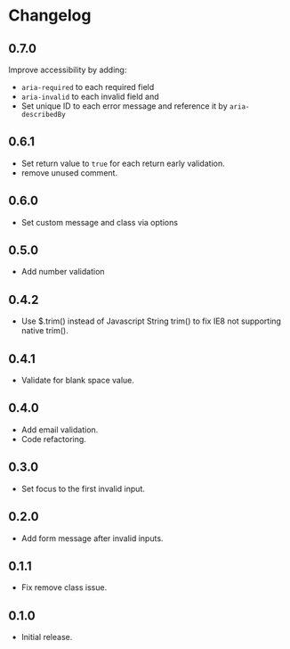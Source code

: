# Changelog

## 0.7.0

Improve accessibility by adding:
* `aria-required` to each required field
* `aria-invalid` to each invalid field and
* Set unique ID to each error message and reference it by `aria-describedBy` 

## 0.6.1

* Set return value to `true` for each return early validation.
* remove unused comment.

## 0.6.0

* Set custom message and class via options

## 0.5.0

* Add number validation

## 0.4.2

* Use $.trim() instead of Javascript String trim() to fix IE8 not supporting native trim().

## 0.4.1

* Validate for blank space value.

## 0.4.0

* Add email validation.
* Code refactoring.

## 0.3.0

* Set focus to the first invalid input.

## 0.2.0

* Add form message after invalid inputs.

## 0.1.1

* Fix remove class issue.

## 0.1.0

* Initial release.